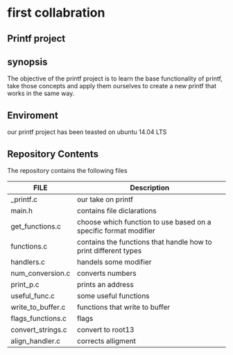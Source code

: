 **first collabration**
====================
Printf project
--------------------------
synopsis
----------------
The objective of the printf project is to learn the base functionality of printf,
take those concepts and apply them ourselves to create a new printf that works in the same way.

Enviroment
----------------
our printf project has been teasted on ubuntu 14.04 LTS

Repository Contents
------------------
The repository contains the following files

| FILE              | Description                                                      |
| -----------       | ---------------------------------------------------------------- |
| _printf.c         | our take on printf                                               |
| main.h            | contains file diclarations                                       |
|get_functions.c    | choose which function to use based on a specific format modifier |
|functions.c        | contains the functions that handle how to print different types  |
|handlers.c         | handels some modifier                                            |
|num_conversion.c   | converts numbers                                                 |
|print_p.c          | prints an address                                                |
|useful_func.c      | some useful functions                                            |
|write_to_buffer.c  | functions that write to buffer                                   |
|flags_functions.c  | flags                                                            |
|convert_strings.c  |convert to root13                                                 |
|align_handler.c    |corrects alligment                                                |
